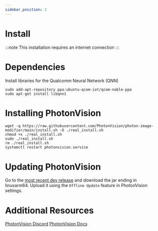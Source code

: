 ```yaml
---
sidebar_position: 2
---
```

# Install
:::note
This installation requires an internet connection
:::

# Dependencies

Install libraries for the Qualcomm Neural Network (QNN)

```
sudo add-apt-repository ppa:ubuntu-qcom-iot/qcom-noble-ppa
sudo apt-get install libqnn1
```
# Installing PhotonVision

```
wget -q https://raw.githubusercontent.com/PhotonVision/photon-image-modifier/main/install.sh -O ./real_install.sh
chmod +x ./real_install.sh
sudo ./real_install.sh
rm ./real_install.sh
systemctl restart photonvision.service
```

# Updating PhotonVision

Go to the [most recent dev release](https://github.com/PhotonVision/photonvision/releases/tag/Dev) and download the jar ending in linuxarm64. Upload it using the `Offline Update` feature in PhotonVision settings.

# Additional Resources

[PhotonVision Discord](https://discord.gg/wYxTwym)
[PhotonVision Docs](https://docs.photonvision.org)
